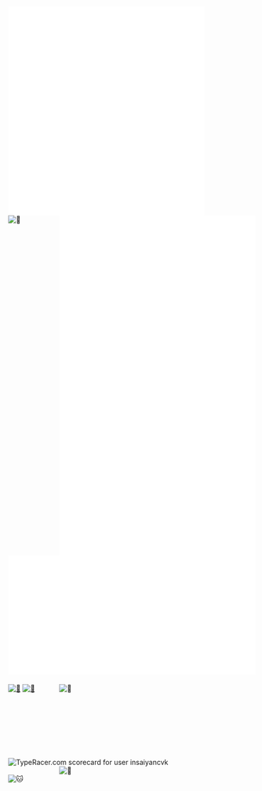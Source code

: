 [<img align="left" width="400" alt="🦑" src="https://raw.githubusercontent.com/insaiyancvk/insaiyancvk/master/metrics.svg">](https://github.com/insaiyancvk)
[<img align="right" width="400" alt="🦑" src="https://raw.githubusercontent.com/insaiyancvk/insaiyancvk/master/metrics.personal.anilist.svg">](https://anilist.co/user/insaiyancvk/)
<br>
[<img align="left" alt="🦑" src="https://spotify-github-profile.vercel.app/api/view?uid=1rvrfppkw84gzdqxgft71ibj2&cover_image=true&theme=default">](https://open.spotify.com/user/1rvrfppkw84gzdqxgft71ibj2)
</br>
[![vamshi's wakatime stats](https://raw.githubusercontent.com/insaiyancvk/insaiyancvk/master/metrics.plugin.wakatime.svg)](https://wakatime.com/@insaiyancvk)
<br>
<br>
[<img width="400" height="150" alt="🦑" src="https://github-readme-stats.vercel.app/api/pin/?username=insaiyancvk&repo=pymusicdl&theme=tokyonight">](https://github.com/insaiyancvk/pymusicdl)
[<img width="400" align="right" height="150" alt="🦑" src="https://github-readme-stats.vercel.app/api/pin/?username=insaiyancvk&repo=twitterstalker&theme=tokyonight">](https://github.com/insaiyancvk/twitterstalker)
[<img width="400" height="150" alt="🦑" src="https://github-readme-stats.vercel.app/api/pin/?username=insaiyancvk&repo=datalocker&theme=tokyonight">](https://github.com/insaiyancvk/datalocker)

<br>
<br>

[<img align="left" src="https://data.typeracer.com/misc/badge?user=insaiyancvk" border="0" alt="TypeRacer.com scorecard for user insaiyancvk">](https://data.typeracer.com/pit/profile?user=insaiyancvk)

[<img align="right" width="400" alt="🦑" src="https://count.getloli.com/get/@insaiyancvk?theme=gelbooru-h4">](https://youtu.be/6FP0sHNBSmA)

<br>

<img align="right" height="400" width="620" alt="🐱" src="https://wallpapercave.com/wp/wp7158601.jpg"/>
